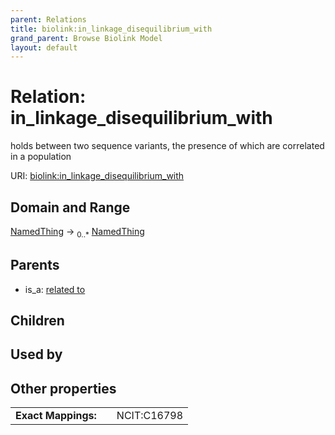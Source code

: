 ```yaml
---
parent: Relations
title: biolink:in_linkage_disequilibrium_with
grand_parent: Browse Biolink Model
layout: default
---
```


# Relation: in_linkage_disequilibrium_with


holds between two sequence variants, the presence of which are correlated in a population

URI: [biolink:in_linkage_disequilibrium_with](https://w3id.org/biolink/vocab/in_linkage_disequilibrium_with)

## Domain and Range

[NamedThing](NamedThing.md) ->  <sub>0..*</sub> [NamedThing](NamedThing.md)

## Parents

 *  is_a: [related to](related_to.md)

## Children


## Used by


## Other properties

|  |  |  |
| --- | --- | --- |
| **Exact Mappings:** | | NCIT:C16798 |

